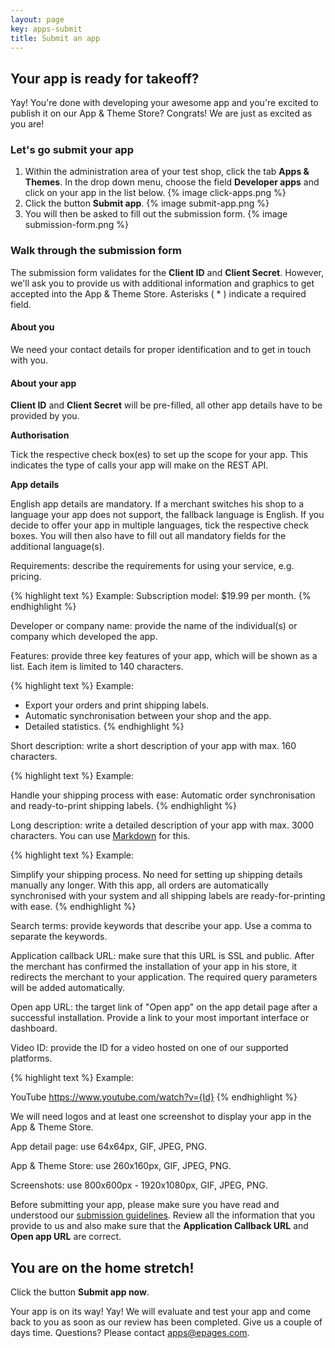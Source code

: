 ```yaml
---
layout: page
key: apps-submit
title: Submit an app
---
```


## Your app is ready for takeoff?

Yay! You're done with developing your awesome app and you're excited to publish it on our App & Theme Store?
Congrats!
We are just as excited as you are!

### Let's go submit your app

1. Within the administration area of your test shop, click the tab **Apps & Themes**.
In the drop down menu, choose the field **Developer apps** and click on your app in the list below.
    {% image click-apps.png %}
2. Click the button **Submit app**.
    {% image submit-app.png %}
3. You will then be asked to fill out the submission form.
    {% image submission-form.png %}

### Walk through the submission form

The submission form validates for the **Client ID** and **Client Secret**.
However, we'll ask you to provide us with additional information and graphics to get accepted into the App & Theme Store.
Asterisks ( * ) indicate a required field.

#### About you

We need your contact details for proper identification and to get in touch with you.

#### About your app

**Client ID** and **Client Secret** will be pre-filled, all other app details have to be provided by you.

**Authorisation**

Tick the respective check box(es) to set up the scope for your app.
This indicates the type of calls your app will make on the REST API.

**App details**

English app details are mandatory.
If a merchant switches his shop to a language your app does not support, the fallback language is English.
If you decide to offer your app in multiple languages, tick the respective check boxes.
You will then also have to fill out all mandatory fields for the additional language(s).

Requirements: describe the requirements for using your service, e.g. pricing.

{% highlight text %}
Example: Subscription model: $19.99 per month.
{% endhighlight %}

Developer or company name: provide the name of the individual(s) or company which developed the app.

Features: provide three key features of your app, which will be shown as a list.
Each item is limited to 140 characters.

{% highlight text %}
Example:

- Export your orders and print shipping labels.
- Automatic synchronisation between your shop and the app.
- Detailed statistics.
{% endhighlight %}

Short description: write a short description of your app with max. 160 characters.

{% highlight text %}
Example:

Handle your shipping process with ease:
Automatic order synchronisation and ready-to-print shipping labels.
{% endhighlight %}

Long description: write a detailed description of your app with max. 3000 characters.
You can use [Markdown][markdown] for this.

{% highlight text %}
Example:

Simplify your shipping process.
No need for setting up shipping details manually any longer.
With this app, all orders are automatically synchronised with your system
and all shipping labels are ready-for-printing with ease.
{% endhighlight %}

Search terms: provide keywords that describe your app.
Use a comma to separate the keywords.

Application callback URL: make sure that this URL is SSL and public.
After the merchant has confirmed the installation of your app in his store, it redirects the merchant to your application.
The required query parameters will be added automatically.

Open app URL: the target link of "Open app" on the app detail page after a successful installation.
Provide a link to your most important interface or dashboard.

Video ID: provide the ID for a video hosted on one of our supported platforms.

{% highlight text %}
Example:

YouTube
https://www.youtube.com/watch?v={Id}
{% endhighlight %}

We will need logos and at least one screenshot to display your app in the App & Theme Store.

App detail page: use 64x64px, GIF, JPEG, PNG.

App & Theme Store: use 260x160px, GIF, JPEG, PNG.

Screenshots: use 800x600px - 1920x1080px, GIF, JPEG, PNG.

Before submitting your app, please make sure you have read and understood our [submission guidelines](page:apps-submit-guide).
Review all the information that you provide to us and also make sure that the **Application Callback URL** and **Open app URL** are correct.

## You are on the home stretch!

Click the button **Submit app now**.

Your app is on its way! Yay! We will evaluate and test your app and come back to you as soon as our review has been completed.
Give us a couple of days time.
Questions? Please contact [apps@epages.com](mailto:apps@epages.com).


[markdown]: http://daringfireball.net/projects/markdown/syntax "Markdown Syntax"
